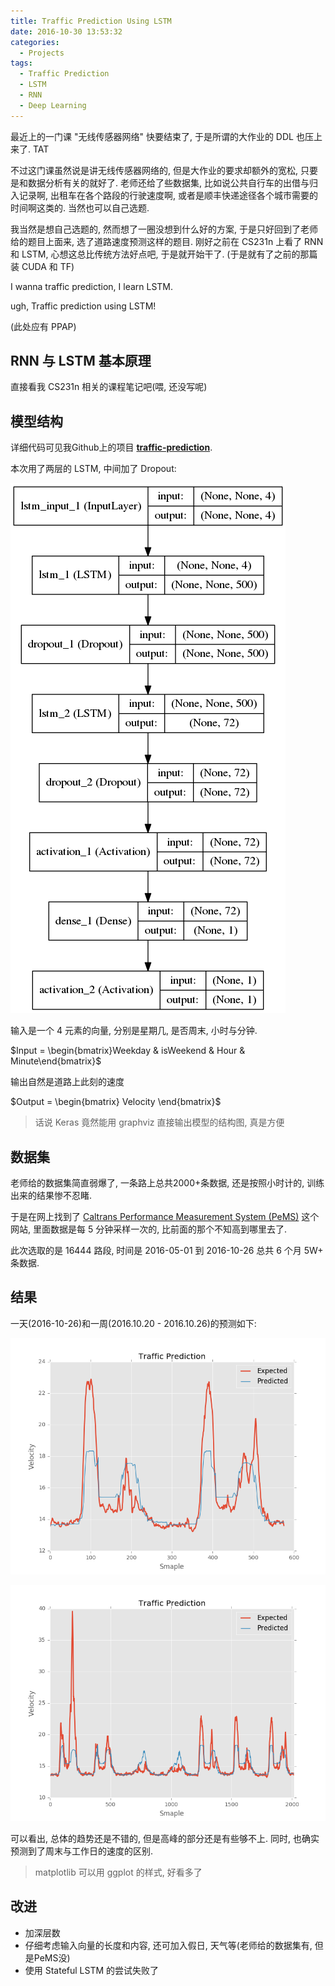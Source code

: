```yaml
---
title: Traffic Prediction Using LSTM
date: 2016-10-30 13:53:32
categories:
  - Projects
tags:
  - Traffic Prediction
  - LSTM
  - RNN
  - Deep Learning
---
```


最近上的一门课 "无线传感器网络" 快要结束了, 于是所谓的大作业的 DDL 也压上来了. TAT

不过这门课虽然说是讲无线传感器网络的, 但是大作业的要求却额外的宽松, 只要是和数据分析有关的就好了. 老师还给了些数据集, 比如说公共自行车的出借与归入记录啊, 出租车在各个路段的行驶速度啊, 或者是顺丰快递途径各个城市需要的时间啊这类的. 当然也可以自己选题. 

我当然是想自己选题的, 然而想了一圈没想到什么好的方案, 于是只好回到了老师给的题目上面来, 选了道路速度预测这样的题目. 刚好之前在 CS231n 上看了 RNN 和 LSTM, 心想这总比传统方法好点吧, 于是就开始干了. (于是就有了之前的那篇装 CUDA 和 TF)

I wanna traffic prediction, I learn LSTM.

ugh, Traffic prediction using LSTM!

(此处应有 PPAP)

<!-- more -->

## RNN 与 LSTM 基本原理

直接看我 CS231n 相关的课程笔记吧(喂, 还没写呢)

## 模型结构

详细代码可见我Github上的项目 **[traffic-prediction](https://github.com/corenel/traffic-prediction)**.

本次用了两层的 LSTM, 中间加了 Dropout:

![traffic_prediction_model](/images/traffic_prediction_model.png)

输入是一个 4 元素的向量, 分别是星期几, 是否周末, 小时与分钟. 

$Input = \begin{bmatrix}Weekday & isWeekend & Hour & Minute\end{bmatrix}$

输出自然是道路上此刻的速度

$Output = \begin{bmatrix} Velocity \end{bmatrix}$

> 话说 Keras 竟然能用 graphviz 直接输出模型的结构图, 真是方便

## 数据集

老师给的数据集简直弱爆了, 一条路上总共2000+条数据, 还是按照小时计的, 训练出来的结果惨不忍睹.

于是在网上找到了 [Caltrans Performance Measurement System (PeMS)](http://pems.dot.ca.gov/) 这个网站, 里面数据是每 5 分钟采样一次的, 比前面的那个不知高到哪里去了.

此次选取的是 16444 路段, 时间是 2016-05-01 到 2016-10-26 总共 6 个月 5W+ 条数据.

## 结果

一天(2016-10-26)和一周(2016.10.20 - 2016.10.26)的预测如下:

![traffic_prediction_result_1](/images/traffic_prediction_result_1.png)

![traffic_prediction_result_2](/images/traffic_prediction_result_2.png)

可以看出, 总体的趋势还是不错的, 但是高峰的部分还是有些够不上. 同时, 也确实预测到了周末与工作日的速度的区别.

> matplotlib 可以用 ggplot 的样式, 好看多了

## 改进

* 加深层数
* 仔细考虑输入向量的长度和内容, 还可加入假日, 天气等(老师给的数据集有, 但是PeMS没)
* 使用 Stateful LSTM 的尝试失败了